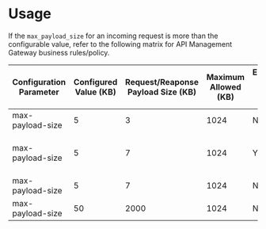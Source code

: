 ﻿---
sidebar_position: 2
---

# Usage

<head>
  <meta name="guidename" content="API Management"/>
  <meta name="context" content="GUID-d3b99d65-872d-4654-9d33-adc7938e32f4"/>
</head>

If the `max_payload_size` for an incoming request is more than the configurable value, refer to the following matrix for API Management Gateway business rules/policy. 

|**Configuration Parameter** |**Configured Value (KB)** |**Request/Reaponse Payload Size (KB)** |**Maximum Allowed (KB)** |**Endpoint Fail-Safe : true** |**Gateway Forward Call** |**Notes** |
| --- | --- | --- | --- | --- | ---- | --- |
|max-payload-size |5 |3 |1024 |NA |Yes|Forward call. |
|max-payload-size |5 |7 |1024 |Yes|Yes|Add debug message/warning but do not block call. |
|max-payload-size |5 |7 |1024 |No|No|Block call with error message. |
|max-payload-size |50 |2000 |1024 |NA |No|Block call with error message. |
